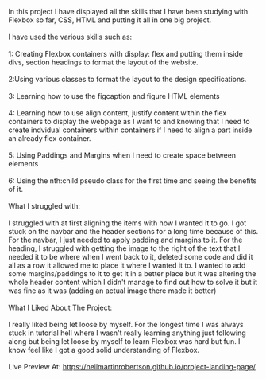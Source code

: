 In this project I have displayed all the skills that I have been studying with Flexbox so far, CSS, HTML and putting it all in one big project.
<br>
<br>
I have used the various skills such as:
<br>
<br>
1: Creating Flexbox containers with display: flex and putting them inside divs, section headings to format the layout of the website.
<br>
<br>
2:Using various classes to format the layout to the design specifications.
<br>
<br>
3: Learning how to use the figcaption and figure HTML elements
<br>
<br>
4: Learning how to use align content, justify content within the flex containers to display the webpage as I want to and knowing that I need to create indvidual containers within containers if I need to align a part inside an already flex container.
<br>
<br>
5: Using Paddings and Margins when I need to create space between elements
<br>
<br>
6: Using the nth:child pseudo class for the first time and seeing the benefits of it.
<br>
<br>
What I struggled with:
<br>
<br>
I struggled with at first aligning the items with how I wanted it to go. I got stuck on the navbar and the header sections for a long time because of this. For the navbar, I just needed to apply padding and margins to it. For the heading, I struggled with getting the image to the right of the text that I needed it to be where when I went back to it, deleted some code and did it all as a row it allowed me to place it where I wanted it to. I wanted to add some margins/paddings to it to get it in a better place but it was altering the whole header content which I didn't manage to find out how to solve it but it was fine as it was (adding an actual image there made it better)
<br>
<br>
What I Liked About The Project:
<br>
<br>
I really liked being let loose by myself. For the longest time I was always stuck in tutorial hell where I wasn't really learning anything just following along but being let loose by myself to learn Flexbox was hard but fun. I know feel like I got a good solid understanding of Flexbox.
<br>
<br>
Live Preview At: https://neilmartinrobertson.github.io/project-landing-page/
